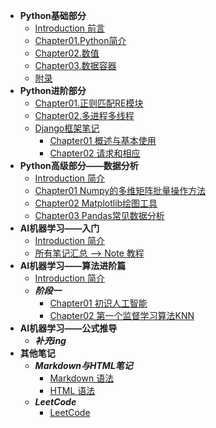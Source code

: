 <!-- menu -->
* **Python基础部分**
    * [Introduction 前言](/00.Python/Introduction.md)
    * [Chapter01.Python简介](/00.Python/Chapter01.PythonReview.md)
    * [Chapter02.数值](/00.Python/Chapter02.Value.md)
    * [Chapter03.数据容器](/00.Python/Chapter03.DataContainers.md)
    * [附录](/00.Python/Chapter_Appendix.md)
* **Python进阶部分**
    * [Chapter01.正则匹配RE模块](/00.Python_Advanced/Chapter01.RE.md)
    * [Chapter02.多进程多线程](/00.Python_Advanced/Chapter02.PythonThread.md)
    * [Django框架笔记](/00.Python_Advanced/Django_note/django_all.md)
      * [Chapter01 概述与基本使用](/00.Python_Advanced/Django_note/django01.md)
      * [Chapter02 请求和相应](/00.Python_Advanced/Django_note/django02.md)
* **Python高级部分——数据分析**
    * [Introduction 简介](/01.Datascience/README.md)
    * [Chapter01 Numpy的多维矩阵批量操作方法](/01.Datascience/Datascience_1numpy.md)
    * [Chapter02 Matplotlib绘图工具](/01.Datascience/Datascience_2matplotlib.md)
    * [Chapter03 Pandas常见数据分析](/01.Datascience/Datascience_3pandas.md)
* **AI机器学习——入门**
    * [Introduction 简介](/02.AI_ML/README.md)
    * [所有笔记汇总 --> Note 教程](/02.AI_ML/ML.md)
* **AI机器学习——算法进阶篇**
    * [Introduction 简介](/03.AI_ML_机器学习算法集训营/Introduction.md)
    * ***阶段一***
      * [Chapter01 初识人工智能](/03.AI_ML_机器学习算法集训营/Phase1/Chapter01.初识人工智能.md)
      * [Chapter02 第一个监督学习算法KNN](/03.AI_ML_机器学习算法集训营/Phase1/Chapter02.第一个监督学习算法KNN.md)
* **AI机器学习——公式推导**
    * ***补充ing***
* **其他笔记**
    * ***Markdown与HTML笔记***
      * [Markdown 语法](/Others/HTML高级语法/Markdown及HTML常用命令.md)
      * [HTML 语法](/Others/HTML高级语法/HTML高级语法.md)
    * ***LeetCode***
      * [LeetCode](/Others/Python_leetcode/Summary.md)
<!-- menu -->